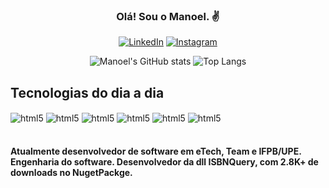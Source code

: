 
<div style="display: inline_block" align="center">

### Olá! Sou o Manoel. ✌️

[![LinkedIn](https://img.shields.io/badge/LinkedIn-0077B5?style=for-the-badge&logo=linkedin&logoColor=white)](https://www.linkedin.com/in/manoel-victor-lira-832442283/)
[![Instagram](https://img.shields.io/badge/Instagram-E4405F?style=for-the-badge&logo=instagram&logoColor=white)](https://www.instagram.com/victordw.bbc/)

![Manoel's GitHub stats](https://github-readme-stats.vercel.app/api?username=manoel0810&show_icons=true&theme=radical)
![Top Langs](https://github-readme-stats.vercel.app/api/top-langs/?username=manoel0810&layout=compact&theme=radical)

</div>


## Tecnologias do dia a dia

<div style="display: inline_block">
<img align="center" alt="html5" src = "https://img.shields.io/badge/C%23-239120?style=for-the-badge&logo=c-sharp&logoColor=white"/>
<img align="center" alt="html5" src = "https://img.shields.io/badge/.NET-5C2D91?style=for-the-badge&logo=.net&logoColor=white"/>
<img align="center" alt="html5" src = "https://img.shields.io/badge/Java-ED8B00?style=for-the-badge&logo=openjdk&logoColor=white"/>
<img align="center" alt="html5" src = "https://img.shields.io/badge/Python-3776AB?style=for-the-badge&logo=python&logoColor=white"/>
<img align="center" alt="html5" src = "https://img.shields.io/badge/SQLite-07405E?style=for-the-badge&logo=sqlite&logoColor=white"/>
<img align="center" alt="html5" src = "https://img.shields.io/badge/MySQL-00000F?style=for-the-badge&logo=mysql&logoColor=white"/>
</div><br/>

#### Atualmente desenvolvedor de software em eTech, Team e IFPB/UPE. Engenharia do software. Desenvolvedor da dll ISBNQuery, com 2.8K+ de downloads no NugetPackge.


